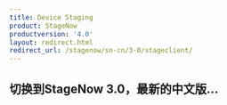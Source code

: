 ```yaml
---
title: Device Staging
product: StageNow
productversion: '4.0'
layout: redirect.html
redirect_url: /stagenow/sn-cn/3-0/stageclient/
---
```


## 切换到StageNow 3.0，最新的中文版...
